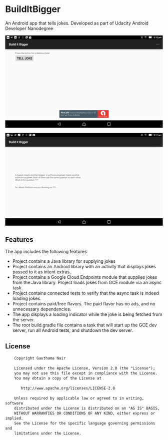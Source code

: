# BuildItBigger
An Android app that tells jokes. Developed as part of Udacity Android Developer Nanodegree


![](https://github.com/Gauthamas/BuildItBigger/blob/master/images/firstscreen.png)

![](https://github.com/Gauthamas/BuildItBigger/blob/master/images/joke.png)

## Features 

The app includes the following features
* Project contains a Java library for supplying jokes
* Project contains an Android library with an activity that displays jokes passed to it as intent extras.
* Project contains a Google Cloud Endpoints module that supplies jokes from the Java library. Project loads jokes from GCE  module via an async task.
* Project contains connected tests to verify that the async task is indeed loading jokes.
* Project contains paid/free flavors. The paid flavor has no ads, and no unnecessary dependencies.
* The app displays a loading indicator while the joke is being fetched from the server.
* The root build.gradle file contains a task that will start up the GCE dev server, run all Android tests, and shutdown the dev server.

## License

```
    Copyright Gauthama Nair

    Licensed under the Apache License, Version 2.0 (the "License");
    you may not use this file except in compliance with the License.
    You may obtain a copy of the License at

       http://www.apache.org/licenses/LICENSE-2.0

    Unless required by applicable law or agreed to in writing, software
    distributed under the License is distributed on an "AS IS" BASIS,
    WITHOUT WARRANTIES OR CONDITIONS OF ANY KIND, either express or implied.
    See the License for the specific language governing permissions and
    limitations under the License.


